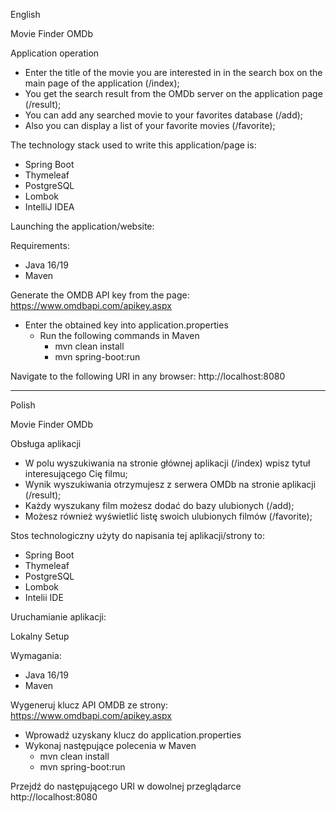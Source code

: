 English

Movie Finder OMDb

Application operation

- Enter the title of the movie you are interested in in the search box on the main page of the application (/index);
- You get the search result from the OMDb server on the application page (/result);
- You can add any searched movie to your favorites database (/add);
- Also you can display a list of your favorite movies (/favorite);

The technology stack used to write this application/page is:

- Spring Boot
- Thymeleaf
- PostgreSQL
- Lombok
- IntelliJ IDEA

Launching the application/website:

Requirements: 
- Java 16/19
- Maven

Generate the OMDB API key from the page: https://www.omdbapi.com/apikey.aspx

- Enter the obtained key into application.properties 
  - Run the following commands in Maven
    -   mvn clean install
    -   mvn spring-boot:run

Navigate to the following URI in any browser: http://localhost:8080


---------------------------------------------------------------------------------------------------------------------------------------
Polish

Movie Finder OMDb

Obsługa aplikacji

- W polu wyszukiwania na stronie głównej aplikacji (/index) wpisz tytuł interesującego Cię filmu;
- Wynik wyszukiwania otrzymujesz z serwera OMDb na stronie aplikacji (/result);
- Każdy wyszukany film możesz dodać do bazy ulubionych (/add);
- Możesz również wyświetlić listę swoich ulubionych filmów (/favorite);

Stos technologiczny użyty do napisania tej aplikacji/strony to:

- Spring Boot
- Thymeleaf
- PostgreSQL
- Lombok
- Intelii IDE

Uruchamianie aplikacji:

Lokalny Setup

Wymagania:
- Java 16/19
- Maven

Wygeneruj klucz API OMDB ze strony: https://www.omdbapi.com/apikey.aspx

- Wprowadź uzyskany klucz do application.properties
- Wykonaj następujące polecenia w Maven
  - mvn clean install
  - mvn spring-boot:run

Przejdź do następującego URI w dowolnej przeglądarce
http://localhost:8080



